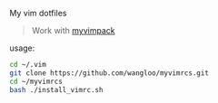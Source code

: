My vim dotfiles

> Work with [myvimpack](https://github.com/wangloo/myvimpack)

usage:
```sh
cd ~/.vim
git clone https://github.com/wangloo/myvimrcs.git
cd ~/myvimrcs
bash ./install_vimrc.sh
```
